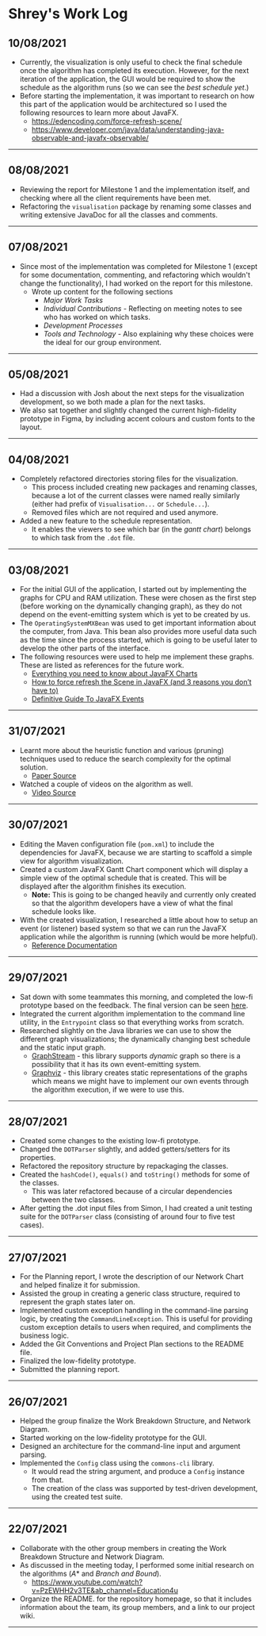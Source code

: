 # Shrey's Work Log

## 10/08/2021
- Currently, the visualization is only useful to check the final schedule once the algorithm has completed its execution. However, for the next iteration of the application, the GUI would be required to show the schedule as the algorithm runs (so we can see the *best schedule yet*.)
- Before starting the implementation, it was important to research on how this part of the application would be architectured so I used the following resources to learn more about JavaFX. 
  - https://edencoding.com/force-refresh-scene/
  - https://www.developer.com/java/data/understanding-java-observable-and-javafx-observable/

---

## 08/08/2021
- Reviewing the report for Milestone 1 and the implementation itself, and checking where all the client requirements have been met.
- Refactoring the `visualisation` package by renaming some classes and writing extensive JavaDoc for all the classes and comments.

---

## 07/08/2021
- Since most of the implementation was completed for Milestone 1 (except for some documentation, commenting, and refactoring which wouldn't change the functionality), I had worked on the report for this milestone.
  - Wrote up content for the following sections
    - *Major Work Tasks*
    - *Individual Contributions* - Reflecting on meeting notes to see who has worked on which tasks.
    - *Development Processes*
    - *Tools and Technology* - Also explaining why these choices were the ideal for our group environment.

---

## 05/08/2021
- Had a discussion with Josh about the next steps for the visualization development, so we both made a plan for the next tasks.
- We also sat together and slightly changed the current high-fidelity prototype in Figma, by including accent colours and custom fonts to the layout.

---

## 04/08/2021
- Completely refactored  directories storing files for the visualization. 
  - This process included creating new packages and renaming classes, because a lot of the current classes were named really similarly (either had prefix of `Visualisation...` or `Schedule...`).
  - Removed files which are not required and used anymore.
- Added a new feature to the schedule representation.
  - It enables the viewers to see which bar (in the *gantt chart*) belongs to which task from the `.dot` file.

---

## 03/08/2021
- For the initial GUI of the application, I started out by implementing the graphs for CPU and RAM utilization. These were chosen as the first step (before working on the dynamically changing graph), as they do not depend on the event-emitting system which is yet to be created by us.
- The `OperatingSystemMXBean` was used to get important information about the computer, from Java. This bean also provides more useful data such as the time since the process started, which is going to be useful later to develop the other parts of the interface.
- The following resources were used to help me implement these graphs. These are listed as references for the future work.
  - [Everything you need to know about JavaFX Charts](https://edencoding.com/javafx-charts/)
  - [How to force refresh the Scene in JavaFX (and 3 reasons you don’t have to)](https://edencoding.com/force-refresh-scene/)
  - [Definitive Guide To JavaFX Events](https://edencoding.com/javafx-events/)

---

## 31/07/2021
- Learnt more about the heuristic function and various (pruning) techniques used to reduce the search complexity for the optimal solution.
  - [Paper Source](https://onlinelibrary.wiley.com/doi/full/10.1002/cpe.5898)
- Watched a couple of videos on the algorithm as well.
  - [Video Source](https://www.youtube.com/watch?v=wJ9RyRBkgPo&t=111s)

---

## 30/07/2021

- Editing the Maven configuration file (`pom.xml`) to include the dependencies for JavaFX, because we are starting to scaffold a simple view for algorithm visualization.
- Created a custom JavaFX Gantt Chart component which will display a simple view of the optimal schedule that is created. This will be displayed after the algorithm finishes its execution.
  - **Note:** This is going to be changed heavily and currently only created so that the algorithm developers have a view of what the final schedule looks like.
- With the created visualization, I researched a little about how to setup an event (or listener) based system so that we can run the JavaFX application while the algorithm is running (which would be more helpful).
  - [Reference Documentation](https://www3.cs.stonybrook.edu/~pfodor/courses/CSE114/L15-EventDrivenProgrammingInJavaFX.pdf)

---

## 29/07/2021

- Sat down with some teammates this morning, and completed the low-fi prototype based on the feedback. The final version can be seen [here](./../interface-prototype.md).
- Integrated the current algorithm implementation to the command line utility, in the `Entrypoint` class so that everything works from scratch.
- Researched slightly on the Java libraries we can use to show the different graph visualizations; the dynamically changing best schedule and the static input graph.
  - [GraphStream](https://graphstream-project.org/) - this library supports *dynamic* graph so there is a possibility that it has its own event-emitting system.
  - [Graphviz](https://graphviz.org/) - this library creates static representations of the graphs which means we might have to implement our own events through the algorithm execution, if we were to use this.

---

## 28/07/2021

- Created some changes to the existing low-fi prototype.
- Changed the `DOTParser` slightly, and added getters/setters for its properties.
- Refactored the repository structure by repackaging the classes.
- Created the `hashCode()`, `equals()` and `toString()` methods for some of the classes.
  - This was later refactored because of a circular dependencies between the two classes.
- After getting the .dot input files from Simon, I had created a unit testing suite for the `DOTParser` class (consisting of around four to five test cases).

---

## 27/07/2021

- For the Planning report, I wrote the description of our Network Chart and helped finalize it for submission.
- Assisted the group in creating a generic class structure, required to represent the graph states later on.
- Implemented custom exception handling in the command-line parsing logic, by creating the `CommandLineException`. This is useful for providing custom exception details to users when required, and compliments the business logic.
- Added the Git Conventions and Project Plan sections to the README file.
- Finalized the low-fidelity prototype.
- Submitted the planning report.

---

## 26/07/2021

- Helped the group finalize the Work Breakdown Structure, and Network Diagram.
- Started working on the low-fidelity prototype for the GUI.
- Designed an architecture for the command-line input and argument parsing.
- Implemented the `Config` class using the `commons-cli` library.
  - It would read the string argument, and produce a `Config` instance from that.
  - The creation of the class was supported by test-driven development, using the created test suite.

---

## 22/07/2021

- Collaborate with the other group members in creating the Work Breakdown Structure and Network Diagram.
- As discussed in the meeting today, I performed some initial research on the algorithms (*A** and *Branch and Bound*).
  - https://www.youtube.com/watch?v=PzEWHH2v3TE&ab_channel=Education4u
- Organize the README. for the repository homepage, so that it includes information about the team, its group members, and a link to our project wiki.

---